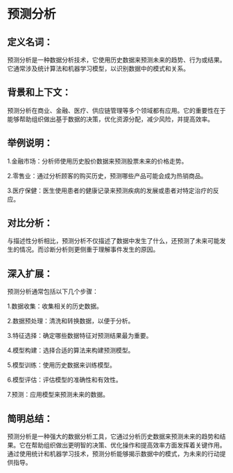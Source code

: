# 预测分析

## 定义名词：
   预测分析是一种数据分析技术，它使用历史数据来预测未来的趋势、行为或结果。它通常涉及统计算法和机器学习模型，以识别数据中的模式和关系。

## 背景和上下文：
   预测分析在商业、金融、医疗、供应链管理等多个领域都有应用。它的重要性在于能够帮助组织做出基于数据的决策，优化资源分配，减少风险，并提高效率。

## 举例说明：
   1.金融市场：分析师使用历史股价数据来预测股票未来的价格走势。
   
   2.零售业：通过分析顾客的购买历史，预测哪些产品可能会成为热销商品。
   
   3.医疗保健：医生使用患者的健康记录来预测疾病的发展或患者对特定治疗的反应。

## 对比分析：
   与描述性分析相比，预测分析不仅描述了数据中发生了什么，还预测了未来可能发生的情况。而诊断分析则更侧重于理解事件发生的原因。

## 深入扩展：
   预测分析通常包括以下几个步骤：
   
   1.数据收集：收集相关的历史数据。
   
   2.数据预处理：清洗和转换数据，以便于分析。
   
   3.特征选择：确定哪些数据特征对预测结果最为重要。
   
   4.模型构建：选择合适的算法来构建预测模型。
   
   5.模型训练：使用历史数据来训练模型。
   
   6.模型评估：评估模型的准确性和有效性。
   
   7.预测：应用模型来预测未来的数据。

## 简明总结：
   预测分析是一种强大的数据分析工具，它通过分析历史数据来预测未来的趋势和结果。它在帮助组织做出更明智的决策、优化操作和提高效率方面发挥着关键作用。通过使用统计和机器学习技术，预测分析能够揭示数据中的模式，为未来的行动提供指导。
